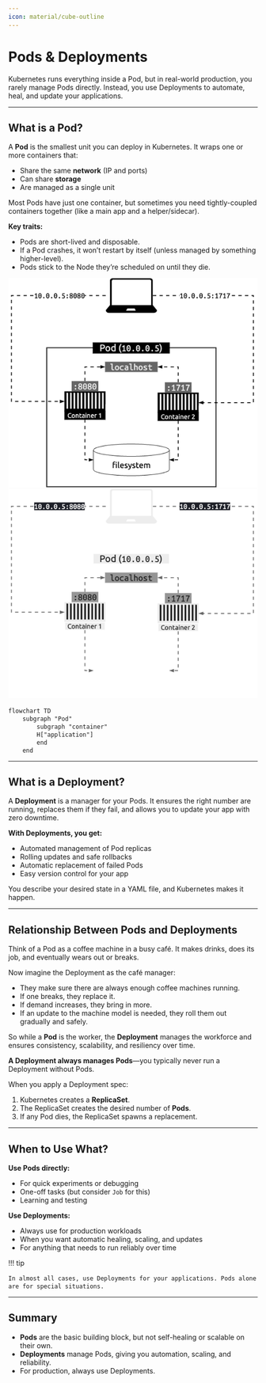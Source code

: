 ```yaml
---
icon: material/cube-outline
---
```


<h1>Pods & Deployments</h1>

Kubernetes runs everything inside a Pod, but in real-world production, you rarely manage Pods directly. Instead, you use Deployments to automate, heal, and update your applications.

---

<h2>What is a Pod?</h2>

A <strong>Pod</strong> is the smallest unit you can deploy in Kubernetes. It wraps one or more containers that:

- Share the same <strong>network</strong> (IP and ports)
- Can share <strong>storage</strong>
- Are managed as a single unit

Most Pods have just one container, but sometimes you need tightly-coupled containers together (like a main app and a helper/sidecar).

<strong>Key traits:</strong>

- Pods are short-lived and disposable.
- If a Pod crashes, it won’t restart by itself (unless managed by something higher-level).
- Pods stick to the Node they’re scheduled on until they die.

![Multi-container Diagram](images/multicontainer-light.png#only-light)
![Multi-container Diagram](images/multicontainer-dark.png#only-dark)

```mermaid
flowchart TD 
    subgraph "Pod"
        subgraph "container"
        H["application"]
        end
    end
```

---

<h2>What is a Deployment?</h2>

A <strong>Deployment</strong> is a manager for your Pods. It ensures the right number are running, replaces them if they fail, and allows you to update your app with zero downtime.

<strong>With Deployments, you get:</strong>

- Automated management of Pod replicas
- Rolling updates and safe rollbacks
- Automatic replacement of failed Pods
- Easy version control for your app

You describe your desired state in a YAML file, and Kubernetes makes it happen.

---

<h2>Relationship Between Pods and Deployments</h2>

Think of a Pod as a coffee machine in a busy café. It makes drinks, does its job, and eventually wears out or breaks.

Now imagine the Deployment as the café manager:

- They make sure there are always enough coffee machines running.
- If one breaks, they replace it.
- If demand increases, they bring in more.
- If an update to the machine model is needed, they roll them out gradually and safely.

So while a **Pod** is the worker, the **Deployment** manages the workforce and ensures consistency, scalability, and resiliency over time.

**A Deployment always manages Pods**—you typically never run a Deployment without Pods.

When you apply a Deployment spec:

1. Kubernetes creates a **ReplicaSet**.
2. The ReplicaSet creates the desired number of **Pods**.
3. If any Pod dies, the ReplicaSet spawns a replacement.

---

<h2>When to Use What?</h2>

<strong>Use Pods directly:</strong>

- For quick experiments or debugging
- One-off tasks (but consider <code>Job</code> for this)
- Learning and testing

<strong>Use Deployments:</strong>

- Always use for production workloads
- When you want automatic healing, scaling, and updates
- For anything that needs to run reliably over time

!!! tip

    In almost all cases, use Deployments for your applications. Pods alone are for special situations.


---

<h2>Summary</h2>
<ul>
<li><strong>Pods</strong> are the basic building block, but not self-healing or scalable on their own.</li>
<li><strong>Deployments</strong> manage Pods, giving you automation, scaling, and reliability.</li>
<li>For production, always use Deployments.</li>
</ul>
